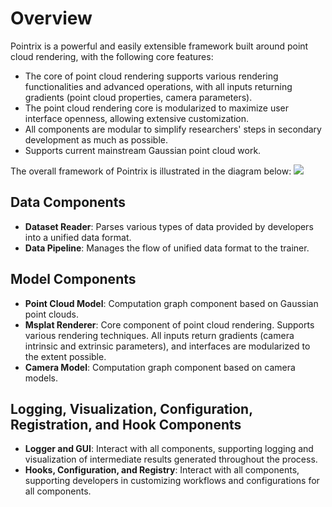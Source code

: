 # Overview

Pointrix is a powerful and easily extensible framework built around point cloud rendering, with the following core features:

- The core of point cloud rendering supports various rendering functionalities and advanced operations, with all inputs returning gradients (point cloud properties, camera parameters).
- The point cloud rendering core is modularized to maximize user interface openness, allowing extensive customization.
- All components are modular to simplify researchers' steps in secondary development as much as possible.
- Supports current mainstream Gaussian point cloud work.

The overall framework of Pointrix is illustrated in the diagram below:
![](../../images/framework_new.png)

## Data Components
- **Dataset Reader**: Parses various types of data provided by developers into a unified data format.
- **Data Pipeline**: Manages the flow of unified data format to the trainer.

## Model Components
- **Point Cloud Model**: Computation graph component based on Gaussian point clouds.
- **Msplat Renderer**: Core component of point cloud rendering. Supports various rendering techniques. All inputs return gradients (camera intrinsic and extrinsic parameters), and interfaces are modularized to the extent possible.
- **Camera Model**: Computation graph component based on camera models.

## Logging, Visualization, Configuration, Registration, and Hook Components
- **Logger and GUI**: Interact with all components, supporting logging and visualization of intermediate results generated throughout the process.
- **Hooks, Configuration, and Registry**: Interact with all components, supporting developers in customizing workflows and configurations for all components.

